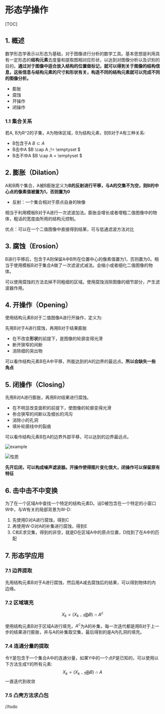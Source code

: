# 形态学操作

[TOC]

## 1. 概述

数学形态学表示以形态为基础，对于图像进行分析的数学工具。基本思想是利用具有一定形态的**结构元素**去度量和提取图相对应形状，以达到对图像分析以及识别的目的。**通过对于图像中适合放入结构的位置做标记，就可以得到关于图像的结构信息，这些信息与结构元素的尺寸和形状有关，构造不同的结构元素就可以完成不同的图像分析。**

+ 膨胀
+ 腐蚀
+ 开操作
+ 闭操作

### 1.1 集合关系

若A, B为R^2的子集，A为物体区域，B为结构元素，则B对于A有三种关系:

+ B包含于A $B \subset A$
+ B击中A   $B \cap A \;!= \emptyset $
+ B击不中A $B \cap A = \emptyset $ 

## 2. 膨胀（Dilation）

A和B两个集合，A被B膨胀定义为**B的反射进行平移，与A的交集不为空，则B的中心点的像素值被置为1，否则置为0** 

+ 反射：一个集合相对于原点自身的映像

相当于利用模板B对于A进行一次滤波加法。膨胀会增长或者增粗二值图像中的物体，粗话的宽度由所用的结构元控制。

优点：可以在一个二值图像中直接得到结果，可与低通滤波方法对比

## 3. 腐蚀（Erosion）

B进行平移后，包含于A则保留A中B所在位置中心的像素值置为1，否则置为0。相当于使用模板B对于集合A做了一次滤波式减法。会缩小或者细化二值图像的物体。

可以使用腐蚀的方法去掉不同粗细的区域。使用腐蚀消除图像的细节部分，产生滤波器作用。

## 4. 开操作（Opening）

使用结构元素B对于二值图像A进行开操作，定义为:

先用B对于A进行腐蚀，再用B对于结果膨胀

+ 在不改变**形状**的前提下，是图像的轮廓变得光滑
+ 断开狭窄的间断
+ 消除细的突出物

可以看作结构元素B在A中平移，所能达到的A的边界的最远点。**所以会缺失一些角点**

## 5. 闭操作（Closing）

先用B对A进行膨胀，再用B对结果进行腐蚀。

+ 在不明显改变面积的前提下，使图像的轮廓变得光滑
+ 弥合狭窄的间断以及细长的鸿沟
+ 消除小的孔洞
+ 填补轮廓线中的裂痕

可以看作结构元素B在A的边界外部平移，可以达到的边界最远点。

![example](http://media.innohub.top/190524-oc.png)

![性质](http://media.innohub.top/190524-per.png)

**先开后闭，可以构成噪声滤波器。开操作使得图片变化很大，闭操作可以保留原有特征**

## 6. 击中击不中变换

为了在一个区域A中查找一个特定的结构元素D。设D被包含在一个特定的小窗口W中，与W有关的局部背景为W-D:

1. 先使用D对A进行腐蚀，得到C
2. 再使用W-D对A的补集进行腐蚀，得到E
3. C和E求交集，得到的非空，就是D在区域A中的原点位置，D找到了在A中的匹配

## 7. 形态学应用

### 7.1 边界提取

先用结构元素B对于A进行腐蚀，然后用A减去腐蚀后的结果，可以得到物体的内边缘。

### 7.2 区域填充

$$
X_k = (X_{k-1} \bigoplus B) \cap A^c
$$

使用结构元素B对于区域A进行填充，$A^c$为A的补集，每一次迭代都是用B对于上一步的结果进行膨胀，并与A的补集取交集，最后得到的是A内孔洞的填充。

### 7.4 连通分量的提取

令Y是包含于一个集合A中的连通分量，如果Y中的一个点P是已知的，可以使用以下方法生成Y的所有元素:
$$
X_k = (X_{k-1} \bigoplus B) \cap A
$$
一直迭代到收敛

### 7.5 凸壳方法求凸包

//todo

